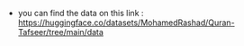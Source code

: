 * you can find the data on this link : https://huggingface.co/datasets/MohamedRashad/Quran-Tafseer/tree/main/data
